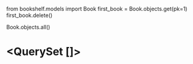from bookshelf.models import Book
first_book = Book.objects.get(pk=1)
first_book.delete()

Book.objects.all()
# <QuerySet []>